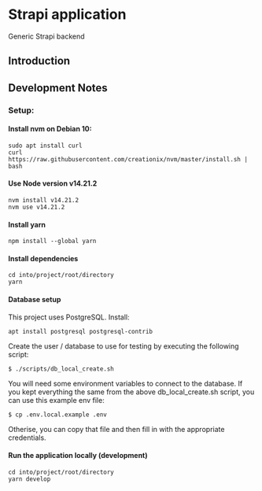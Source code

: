 # Strapi application

Generic Strapi backend

## Introduction


## Development Notes

### Setup:

#### Install nvm on Debian 10:

    sudo apt install curl
    curl https://raw.githubusercontent.com/creationix/nvm/master/install.sh | bash

#### Use Node version v14.21.2

    nvm install v14.21.2
    nvm use v14.21.2

#### Install yarn

    npm install --global yarn

#### Install dependencies

    cd into/project/root/directory
    yarn

#### Database setup

This project uses PostgreSQL. Install:

    apt install postgresql postgresql-contrib

Create the user / database to use for testing by executing the following script:

    $ ./scripts/db_local_create.sh

You will need some environment variables to connect to the database.
If you kept everything the same from the above db_local_create.sh script, you can use this example env file:

    $ cp .env.local.example .env

Otherise, you can copy that file and then fill in with the appropriate credentials.

#### Run the application locally (development)

    cd into/project/root/directory
    yarn develop
